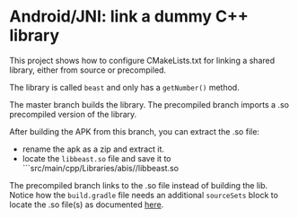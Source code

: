 # Android/JNI: link a dummy C++ library

This project shows how to configure CMakeLists.txt for linking a shared library, either from source or precompiled.

The library is called ```beast``` and only has a ```getNumber()``` method.

The master branch builds the library. The precompiled branch imports a .so precompiled version of the library.

After building the APK from this branch, you can extract the .so file:
- rename the apk as a zip and extract it.
- locate the ```libbeast.so``` file and save it to ```src/main/cpp/Libraries/abis/<your target architecture>/libbeast.so

The precompiled branch links to the .so file instead of building the lib. Notice how the ```build.gradle``` file needs an additional ```sourceSets``` block to locate the .so file(s) as documented [here](https://developer.android.com/studio/projects/gradle-external-native-builds.html#jniLibs).



 


